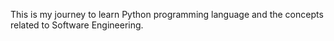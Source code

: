 This is my journey to learn Python programming language and the concepts related to Software Engineering.